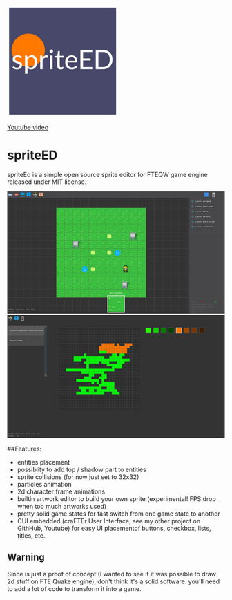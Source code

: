 <img src="game/gfx/press/sprited_logo.png" alt="logo" style="text-align:center" class="inline"/>

[Youtube video](https://youtu.be/eAt7OgUmF-A)

# spriteED
spriteEd is a simple open source sprite editor for FTEQW game engine released under MIT license.

<img src="game/gfx/press/shot1.jpg" alt="logo" style="text-align:center" class="inline"/>

<img src="game/gfx/press/shot2.jpg" alt="logo" style="text-align:center" class="inline"/>

##Features:

- entities placement
- possiblity to add top / shadow part to entities
- sprite collisions (for now just set to 32x32)
- particles animation
- 2d character frame animations
- builtin artwork editor to build your own sprite (experimental! FPS drop when too much artworks used)
- pretty solid game states for fast switch from one game state to another
- CUI embedded (craFTEr User Interface, see my other project on GithHub, Youtube) for  easy UI placementof buttons, checkbox, lists, titles, etc.


## Warning
Since is just a proof of concept (I wanted to see if it was possible to draw 2d stuff on FTE Quake engine), don't think it's a solid software: you'll need to add a lot of code to transform it into a game.
